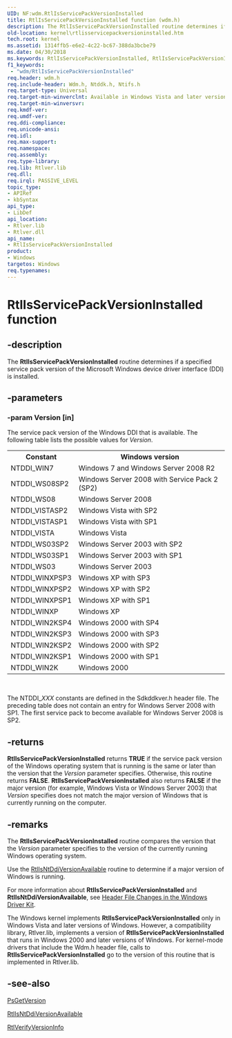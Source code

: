 ```yaml
---
UID: NF:wdm.RtlIsServicePackVersionInstalled
title: RtlIsServicePackVersionInstalled function (wdm.h)
description: The RtlIsServicePackVersionInstalled routine determines if a specified service pack version of the Microsoft Windows device driver interface (DDI) is installed.
old-location: kernel\rtlisservicepackversioninstalled.htm
tech.root: kernel
ms.assetid: 1314ffb5-e6e2-4c22-bc67-388da3bcbe79
ms.date: 04/30/2018
ms.keywords: RtlIsServicePackVersionInstalled, RtlIsServicePackVersionInstalled routine [Kernel-Mode Driver Architecture], k109_1552acd9-7036-45d2-bd1c-57b7a2154ecb.xml, kernel.rtlisservicepackversioninstalled, wdm/RtlIsServicePackVersionInstalled
f1_keywords:
 - "wdm/RtlIsServicePackVersionInstalled"
req.header: wdm.h
req.include-header: Wdm.h, Ntddk.h, Ntifs.h
req.target-type: Universal
req.target-min-winverclnt: Available in Windows Vista and later versions of Windows. A compatibility library supports this routine in earlier versions of Windows (see Remarks section).
req.target-min-winversvr: 
req.kmdf-ver: 
req.umdf-ver: 
req.ddi-compliance: 
req.unicode-ansi: 
req.idl: 
req.max-support: 
req.namespace: 
req.assembly: 
req.type-library: 
req.lib: Rtlver.lib
req.dll: 
req.irql: PASSIVE_LEVEL
topic_type:
- APIRef
- kbSyntax
api_type:
- LibDef
api_location:
- Rtlver.lib
- Rtlver.dll
api_name:
- RtlIsServicePackVersionInstalled
product:
- Windows
targetos: Windows
req.typenames: 
---
```


# RtlIsServicePackVersionInstalled function


## -description


The <b>RtlIsServicePackVersionInstalled</b> routine determines if a specified service pack version of the Microsoft Windows device driver interface (DDI) is installed.


## -parameters




### -param Version [in]

The service pack version of the Windows DDI that is available. The following table lists the possible values for <i>Version</i>.

<table>
<tr>
<th>Constant</th>
<th>Windows version</th>
</tr>
<tr>
<td>
NTDDI_WIN7

</td>
<td>
Windows 7 and Windows Server 2008 R2

</td>
</tr>
<tr>
<td>
NTDDI_WS08SP2

</td>
<td>
Windows Server 2008 with Service Pack 2 (SP2)

</td>
</tr>
<tr>
<td>
NTDDI_WS08

</td>
<td>
Windows Server 2008

</td>
</tr>
<tr>
<td>
NTDDI_VISTASP2

</td>
<td>
Windows Vista with SP2

</td>
</tr>
<tr>
<td>
NTDDI_VISTASP1

</td>
<td>
Windows Vista with SP1

</td>
</tr>
<tr>
<td>
NTDDI_VISTA

</td>
<td>
Windows Vista

</td>
</tr>
<tr>
<td>
NTDDI_WS03SP2

</td>
<td>
Windows Server 2003 with SP2

</td>
</tr>
<tr>
<td>
NTDDI_WS03SP1

</td>
<td>
Windows Server 2003 with SP1

</td>
</tr>
<tr>
<td>
NTDDI_WS03

</td>
<td>
Windows Server 2003

</td>
</tr>
<tr>
<td>
NTDDI_WINXPSP3

</td>
<td>
Windows XP with SP3

</td>
</tr>
<tr>
<td>
NTDDI_WINXPSP2

</td>
<td>
Windows XP with SP2

</td>
</tr>
<tr>
<td>
NTDDI_WINXPSP1

</td>
<td>
Windows XP with SP1

</td>
</tr>
<tr>
<td>
NTDDI_WINXP

</td>
<td>
Windows XP

</td>
</tr>
<tr>
<td>
NTDDI_WIN2KSP4

</td>
<td>
Windows 2000 with SP4

</td>
</tr>
<tr>
<td>
NTDDI_WIN2KSP3

</td>
<td>
Windows 2000 with SP3

</td>
</tr>
<tr>
<td>
NTDDI_WIN2KSP2

</td>
<td>
Windows 2000 with SP2

</td>
</tr>
<tr>
<td>
NTDDI_WIN2KSP1

</td>
<td>
Windows 2000 with SP1

</td>
</tr>
<tr>
<td>
NTDDI_WIN2K

</td>
<td>
Windows 2000

</td>
</tr>
</table>
 

The NTDDI_<i>XXX</i> constants are defined in the Sdkddkver.h header file. The preceding table does not contain an entry for Windows Server 2008 with SP1. The first service pack to become available for Windows Server 2008 is SP2. 


## -returns



<b>RtlIsServicePackVersionInstalled</b> returns <b>TRUE</b> if the service pack version of the Windows operating system that is running is the same or later than the version that the <i>Version</i> parameter specifies. Otherwise, this routine returns <b>FALSE</b>. <b>RtlIsServicePackVersionInstalled</b> also returns <b>FALSE</b> if the major version (for example, Windows Vista or Windows Server 2003) that <i>Version</i> specifies does not match the major version of Windows that is currently running on the computer.




## -remarks



The <b>RtlIsServicePackVersionInstalled</b> routine compares the version that the <i>Version</i> parameter specifies to the version of the currently running Windows operating system.

Use the <a href="https://docs.microsoft.com/windows-hardware/drivers/ddi/wdm/nf-wdm-rtlisntddiversionavailable">RtlIsNtDdiVersionAvailable</a> routine to determine if a major version of Windows is running.

For more information about <b>RtlIsServicePackVersionInstalled</b> and <b>RtlIsNtDdiVersionAvailable</b>, see <a href="https://docs.microsoft.com/windows-hardware/drivers/gettingstarted/header-files-in-the-windows-driver-kit">Header File Changes in the Windows Driver Kit</a>.

The Windows kernel implements <b>RtlIsServicePackVersionInstalled</b> only in Windows Vista and later versions of Windows. However, a compatibility library, Rtlver.lib, implements a version of <b>RtlIsServicePackVersionInstalled</b> that runs in Windows 2000 and later versions of Windows. For kernel-mode drivers that include the Wdm.h header file, calls to <b>RtlIsServicePackVersionInstalled</b> go to the version of this routine that is implemented in Rtlver.lib.




## -see-also




<a href="https://docs.microsoft.com/windows-hardware/drivers/ddi/wdm/nf-wdm-psgetversion">PsGetVersion</a>



<a href="https://docs.microsoft.com/windows-hardware/drivers/ddi/wdm/nf-wdm-rtlisntddiversionavailable">RtlIsNtDdiVersionAvailable</a>



<a href="https://docs.microsoft.com/windows-hardware/drivers/ddi/wdm/nf-wdm-rtlverifyversioninfo">RtlVerifyVersionInfo</a>
 

 

